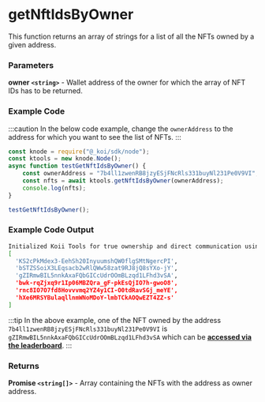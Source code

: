 # getNftIdsByOwner

This function returns an array of strings for a list of all the NFTs owned by a given address.

### Parameters

**owner ```<string>```** - Wallet address of the owner for which the array of NFT IDs has to be returned.

### Example Code

:::caution
In the below code example, change the `ownerAddress` to the address for which you want to see the list of NFTs.
:::

```jsx
const knode = require("@_koi/sdk/node");
const ktools = new knode.Node();
async function testGetNftIdsByOwner() {
    const ownerAddress = "7b4ll1zwenRB8jzyESjFNcRls331buyNl231Pe0V9VI";
    const nfts = await ktools.getNftIdsByOwner(ownerAddress);
    console.log(nfts);
}

testGetNftIdsByOwner();
```

### Example Code Output

```bash
Initialized Koii Tools for true ownership and direct communication using version QA7AIFVx1KBBmzC7WUNhJbDsHlSJArUT0jWrhZMZPS8
[
  'KS2cPkMdex3-EehSh20InyuumshQW0flgSMtNgercPI',
  'bSTZSSoiX3LEqsacb2wRlQWw58zat9RJ8jQ8sYXo-jY',
  'gZIRmwBIL5nnkAxaFQbGICcUdrOOmBLzqd1LFhd3vSA',
  'bwk-rqZjxq9r1Ip06MBZQra_gF-pkEsQjIO7h-gwoO8',
  'rnc8IO7O7fd8Hovvvmq2YZ4y1CI-O0tdRavSGj_meYE',
  'hXe6MRSYBulaqllnmWNoMDoY-lmbTCkAOQwEZT4ZZ-s'
]
```

:::tip
In the above example, one of the NFT owned by the address `7b4ll1zwenRB8jzyESjFNcRls331buyNl231Pe0V9VI` is `gZIRmwBIL5nnkAxaFQbGICcUdrOOmBLzqd1LFhd3vSA` which can be [**accessed via the leaderboard**](https://koi.rocks/content-details/gZIRmwBIL5nnkAxaFQbGICcUdrOOmBLzqd1LFhd3vSA).
:::

### Returns

**Promise ```<string[]>```** - Array containing the NFTs with the address as owner address.
